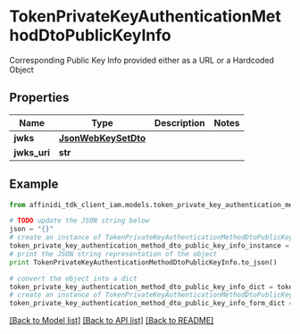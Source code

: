 # TokenPrivateKeyAuthenticationMethodDtoPublicKeyInfo

Corresponding Public Key Info provided either as a URL or a Hardcoded Object

## Properties

| Name         | Type                                        | Description | Notes |
| ------------ | ------------------------------------------- | ----------- | ----- |
| **jwks**     | [**JsonWebKeySetDto**](JsonWebKeySetDto.md) |             |
| **jwks_uri** | **str**                                     |             |

## Example

```python
from affinidi_tdk_client_iam.models.token_private_key_authentication_method_dto_public_key_info import TokenPrivateKeyAuthenticationMethodDtoPublicKeyInfo

# TODO update the JSON string below
json = "{}"
# create an instance of TokenPrivateKeyAuthenticationMethodDtoPublicKeyInfo from a JSON string
token_private_key_authentication_method_dto_public_key_info_instance = TokenPrivateKeyAuthenticationMethodDtoPublicKeyInfo.from_json(json)
# print the JSON string representation of the object
print TokenPrivateKeyAuthenticationMethodDtoPublicKeyInfo.to_json()

# convert the object into a dict
token_private_key_authentication_method_dto_public_key_info_dict = token_private_key_authentication_method_dto_public_key_info_instance.to_dict()
# create an instance of TokenPrivateKeyAuthenticationMethodDtoPublicKeyInfo from a dict
token_private_key_authentication_method_dto_public_key_info_form_dict = token_private_key_authentication_method_dto_public_key_info.from_dict(token_private_key_authentication_method_dto_public_key_info_dict)
```

[[Back to Model list]](../README.md#documentation-for-models) [[Back to API list]](../README.md#documentation-for-api-endpoints) [[Back to README]](../README.md)
